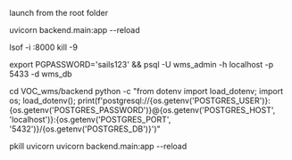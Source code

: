 launch from the root folder

uvicorn backend.main:app --reload

lsof -i :8000
kill -9 <PID>

export PGPASSWORD='sails123' && psql -U wms_admin -h localhost -p 5433 -d wms_db

cd VOC_wms/backend
python -c "from dotenv import load_dotenv; import os; load_dotenv(); print(f'postgresql://{os.getenv('POSTGRES_USER')}:{os.getenv('POSTGRES_PASSWORD')}@{os.getenv('POSTGRES_HOST', 'localhost')}:{os.getenv('POSTGRES_PORT', '5432')}/{os.getenv('POSTGRES_DB')}')"


pkill uvicorn
uvicorn backend.main:app --reload
